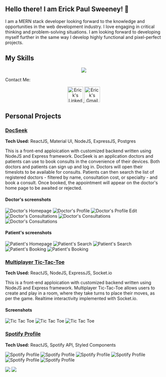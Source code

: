 ## Hello there! I am Erick Paul Sweeney! <span class="wave">👋</span>

I am a MERN stack developer looking forward to the knowledge and opportunities in the web development industry. I love engaging in critical thinking and problem-solving situations. I am looking forward to developing myself further in the same way I develop highly functional and pixel-perfect projects.

## My Skills

<p align="center"><img src="https://skillicons.dev/icons?i=css,express,firebase,html,js,mongodb,nodejs,postgres,react,redux,styledcomponents,vscode" /></p>

Contact Me:

<p align="center">
<a href="https://www.linkedin.com/in/erick-paul-sweeney/">
    <img alt="Erick's LinkedIn Profile" src="https://cdn-icons-png.flaticon.com/512/3536/3536505.png" width="50px" >
</a>
<a href="mailto:erickpaulsweeney@gmail.com">
    <img alt="Erick's Gmail" src="https://cdn-icons-png.flaticon.com/512/732/732200.png" width="50px" >
</a>
</p>

## Personal Projects

### <a href="https://docseek-mern.netlify.app/"> DocSeek <a>

**Tech Used:** ReactJS, Material UI, NodeJS, ExpressJS, Postgres

This is a front-end apploication with customized backend written using NodeJS and Express framework. DocSeek is an application doctors and patients can use to book consults in the convenience of their devices. Both doctors and patients can sign up and log in. Doctors will open their timeslots to be available for consults. Patients can then search the list of registered doctors - filtered by name, consultation cost, or specialty - and book a consult. Once booked, the appointment will appear on the doctor's home page to be awaited or rejected.

#### Doctor's screenshots

![Doctor's Homepage](./images/Doctor%20Homepage.png)
![Doctor's Profile](./images/Doctor%20Profile.png)
![Doctor's Profile Edit](./images/Doctor%20Profile%20Edit.png)
![Doctor's Consultations](./images/Doctor%20Consultations%201.png)
![Doctor's Consultations](./images/Doctor%20Consultations%202.png)
![Doctor's Consultations](./images/Doctor%20Consultations%203.png)

#### Patient's screenshots

![Patient's Homepage](./images/Patient%20Homepage.png)
![Patient's Search](./images/Patient%20Search%201.png)
![Patient's Search](./images/Patient%20Search%202.png)
![Patient's Booking](./images/Patient%20Booking%201.png)
![Patient's Booking](./images/Patient%20Booking%202.png)

### <a href="https://multiplayer-tic-tac-toe-mern.netlify.app/">Multiplayer Tic-Tac-Toe</a>

**Tech Used:** ReactJS, NodeJS, ExpressJS, Socket.io

This is a front-end apploication with customized backend written using NodeJS and Express framework. Multiplayer Tic-Tac-Toe allows users to create and play in a room, where they take turns to place their moves, as per the game. Realtime interactivity implemented with Socket.io.

#### Screenshots

![Tic Tac Toe](./images/TicTacToe%201.png)
![Tic Tac Toe](./images/TicTacToe%202.png)
![Tic Tac Toe](./images/TicTacToe%203.png)

### <a href="https://spotify-profile-mern.netlify.app/">Spotify Profile</a>

**Tech Used:** ReactJS, Spotify API, Styled Components

![Spotify Profile](./images/Spotify%20Profile%201.png)
![Spotify Profile](./images/Spotify%20Profile%202.png)
![Spotify Profile](./images/Spotify%20Profile%203.png)
![Spotify Profile](./images/Spotify%20Profile%204.png)
![Spotify Profile](./images/Spotify%20Profile%205.png)
![Spotify Profile](./images/Spotify%20Profile%206.png)



<img src="https://github-readme-stats.vercel.app/api/top-langs?username=erickpaulsweeney&layout=compact&theme=dark"/>

<img src="https://github-readme-stats.vercel.app/api?username=erickpaulsweeney&show_icons=true&theme=dark"/>
